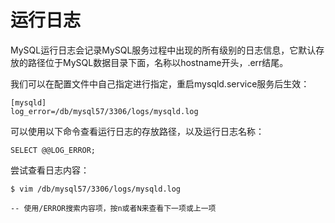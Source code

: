 # 运行日志

MySQL运行日志会记录MySQL服务过程中出现的所有级别的日志信息，它默认存放的路径位于MySQL数据目录下面，名称以hostname开头，.err结尾。

我们可以在配置文件中自己指定进行指定，重启mysqld.service服务后生效：

```
[mysqld]
log_error=/db/mysql57/3306/logs/mysqld.log
```

可以使用以下命令查看运行日志的存放路径，以及运行日志名称：

```
SELECT @@LOG_ERROR;
```

尝试查看日志内容：

```
$ vim /db/mysql57/3306/logs/mysqld.log

-- 使用/ERROR搜索内容项，按n或者N来查看下一项或上一项
```

